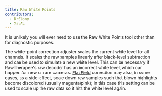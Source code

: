 ```yaml
---
title: Raw White Points
contributors:
  - DrSlony
  - XavAL
---
```


It is unlikely you will ever need to use the Raw White Points tool other
than for diagnostic purposes.

The white-point correction adjuster scales the current white level for
all channels. It scales the raw samples linearly after black-level
subtraction and can be used to simulate a new white level. This can be
necessary if RawTherapee's raw decoder has an incorrect white level,
which can happen for new or rare cameras. [Flat Field](flat_field) correction may also, in some cases, as a
side-effect, scale down raw samples such that blown highlights become
discolored (usually magenta/pink); in this case this setting can be used
to scale up the raw data so it hits the white level again.
